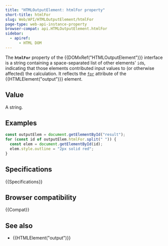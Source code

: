 ```yaml
---
title: "HTMLOutputElement: htmlFor property"
short-title: htmlFor
slug: Web/API/HTMLOutputElement/htmlFor
page-type: web-api-instance-property
browser-compat: api.HTMLOutputElement.htmlFor
sidebar:
  - apiref:
      - HTML DOM
---
```


The **`htmlFor`** property of the {{DOMxRef("HTMLOutputElement")}} interface is a string containing a space-separated list of other elements' `id`s, indicating that those elements contributed input values to (or otherwise affected) the calculation. It reflects the [`for`](/en-US/docs/Web/HTML/Reference/Elements/output#for) attribute of the {{HTMLElement("output")}} element.

## Value

A string.

## Examples

```js
const outputElem = document.getElementById("result");
for (const id of outputElem.htmlFor.split(" ")) {
  const elem = document.getElementById(id);
  elem.style.outline = "2px solid red";
}
```

## Specifications

{{Specifications}}

## Browser compatibility

{{Compat}}

## See also

- {{HTMLElement("output")}}
